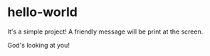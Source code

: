 # hello-world
It's a simple project! A friendly message will be print at the screen.

God's looking at you!
